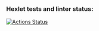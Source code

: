### Hexlet tests and linter status:
[![Actions Status](https://github.com/Raranoa/frontend-project-44/workflows/hexlet-check/badge.svg)](https://github.com/Raranoa/frontend-project-44/actions)